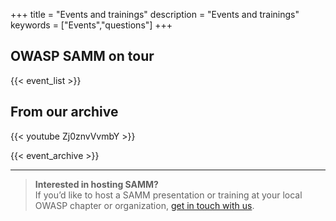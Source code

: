 +++
title = "Events and trainings"
description = "Events and trainings"
keywords = ["Events","questions"]
+++

## OWASP SAMM on tour

{{< event_list >}}

## From our archive

{{< youtube Zj0znvVvmbY >}}

{{< event_archive >}}

---

> **Interested in hosting SAMM?**  
  If you’d like to host a SAMM presentation or training at your local OWASP chapter or organization, [get in touch with us](mailto:info@owaspsamm.org).
